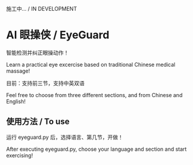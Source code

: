 施工中... / IN DEVELOPMENT
# AI 眼操侠 / EyeGuard

智能检测并纠正眼操动作！

Learn a practical eye excercise based on traditional Chinese medical massage!

目前：支持前三节，支持中英双语

Feel free to choose from three different sections, and from Chinese and English!


## 使用方法 / To use
运行 eyeguard.py 后，选择语言、第几节，开做！

After executing eyeguard.py, choose your language and section and start exercising!
